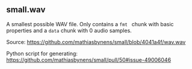 <!--
SPDX-FileCopyrightText: 2021 Petr Pucil <petr.pucil@seznam.cz>

SPDX-License-Identifier: CC0-1.0
-->

## small.wav

A smallest possible WAV file. Only contains a `fmt ` chunk with basic properties and a `data` chunk with 0 audio samples.

Source: https://github.com/mathiasbynens/small/blob/4041a4f/wav.wav

Python script for generating: https://github.com/mathiasbynens/small/pull/50#issue-49006046
